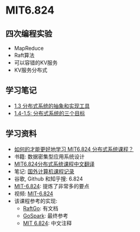 # MIT6.824

## 四次编程实验
+ MapReduce
+ Raft算法
+ 可以容错的KV服务
+ KV服务分布式

## 学习笔记
+ [1.3 分布式系统的抽象和实现工具](./abstraction_and_implementation.md)
+ [1.4-1.5: 分布式系统的三个目标](./triple_targets_in_distribute_system.md)

## 学习资料
+ [如何的才能更好地学习 MIT6.824 分布式系统课程？](https://www.zhihu.com/question/29597104/answer/1452914306)
+ 书籍: 数据密集型应用系统设计
+ [MIT6.824分布式系统课程中文翻译](https://zhuanlan.zhihu.com/c_1273718607160393728)
+ 笔记: [国外计算机课程记录](https://www.zhihu.com/column/c_1215252429765218304)
+ 谷歌, Github 和知乎搜: 6.824
+ [MIT-6.824](https://github.com/chaozh/MIT-6.824): 提炼了非常多的要点
+ 视频: [MIT-6.824](https://www.bilibili.com/video/BV1R7411t71W?p=1)
+ 该课程参考的实现:
  + [RaftGo](https://github.com/Connor1996/RaftGo): 有文档
  + [GoSpark](https://github.com/zhoubolei/GoSpark): 最终参考
  + [MIT 6.824](https://github.com/zhouchuyi/MIT-6.824-2020): 中文注释
